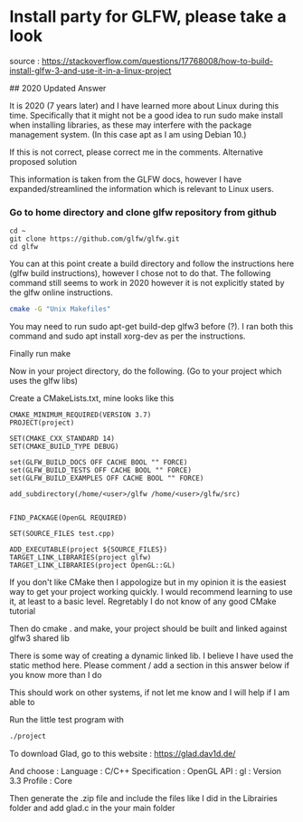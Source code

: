 # Install party for GLFW, please take a look

source : https://stackoverflow.com/questions/17768008/how-to-build-install-glfw-3-and-use-it-in-a-linux-project

## 2020 Updated Answer

It is 2020 (7 years later) and I have learned more about Linux during this time. Specifically that it might not be a good idea to run sudo make install when installing libraries, as these may interfere with the package management system. (In this case apt as I am using Debian 10.)

If this is not correct, please correct me in the comments.
Alternative proposed solution

This information is taken from the GLFW docs, however I have expanded/streamlined the information which is relevant to Linux users.

### Go to home directory and clone glfw repository from github

```ash
cd ~
git clone https://github.com/glfw/glfw.git
cd glfw
```

You can at this point create a build directory and follow the instructions here (glfw build instructions), however I chose not to do that. The following command still seems to work in 2020 however it is not explicitly stated by the glfw online instructions.

```bash
cmake -G "Unix Makefiles"
```

You may need to run sudo apt-get build-dep glfw3 before (?). I ran both this command and sudo apt install xorg-dev as per the instructions.

Finally run make

Now in your project directory, do the following. (Go to your project which uses the glfw libs)

Create a CMakeLists.txt, mine looks like this

```
CMAKE_MINIMUM_REQUIRED(VERSION 3.7)
PROJECT(project)

SET(CMAKE_CXX_STANDARD 14)
SET(CMAKE_BUILD_TYPE DEBUG)

set(GLFW_BUILD_DOCS OFF CACHE BOOL "" FORCE)
set(GLFW_BUILD_TESTS OFF CACHE BOOL "" FORCE)
set(GLFW_BUILD_EXAMPLES OFF CACHE BOOL "" FORCE)

add_subdirectory(/home/<user>/glfw /home/<user>/glfw/src)


FIND_PACKAGE(OpenGL REQUIRED)

SET(SOURCE_FILES test.cpp)

ADD_EXECUTABLE(project ${SOURCE_FILES})
TARGET_LINK_LIBRARIES(project glfw)
TARGET_LINK_LIBRARIES(project OpenGL::GL)
```

If you don't like CMake then I appologize but in my opinion it is the easiest way to get your project working quickly. I would recommend learning to use it, at least to a basic level. Regretably I do not know of any good CMake tutorial

Then do cmake . and make, your project should be built and linked against glfw3 shared lib

There is some way of creating a dynamic linked lib. I believe I have used the static method here. Please comment / add a section in this answer below if you know more than I do

This should work on other systems, if not let me know and I will help if I am able to

Run the little test program with 

```bash
./project
```

To download Glad, go to this website : 
https://glad.dav1d.de/

And choose : 
Language : C/C++ 
Specification : OpenGL
API : gl : Version 3.3
Profile : Core

Then generate the .zip file and include the files like I did in the Librairies folder and add glad.c in the your main folder